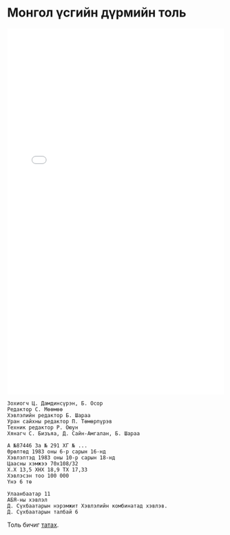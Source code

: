 # Монгол үсгийн дүрмийн толь

<embed src="docs/toli.pdf" width="100%" height="850vh"/>

```
Зохиогч Ц. Дамдинсүрэн, Б. Осор
Редактор С. Мөөмөө
Хэвлэлийн редактор Б. Шараа
Уран сайхны редактор П. Төмөрпүрэв
Техник редактор Р. Оюун
Хянагч С. Бизъяа, Д. Сайн-Амгалан, Б. Шараа

А №87446 За № 291 ХГ № ...
Өрөлтөд 1983 оны 6-р сарын 16-нд
Хэвлэлтэд 1983 оны 10-р сарын 18-нд
Цаасны хэмжээ 70x108/32
Х.Х 13,5 ХНХ 18,9 ТХ 17,33
Хэвлэсэн тоо 100 000
Үнэ 6 тө

Улаанбаатар 11
АБЯ-ны хэвлэл
Д. Сүхбаатарын нэрэмжит Хэвлэлийн комбинатад хэвлэв.
Д. Сүхбаатарын талбай 6
```
Толь бичиг [татах](docs/toli.pdf).
